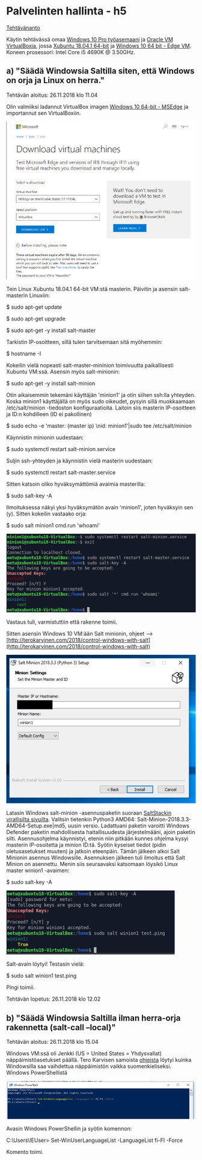 # Palvelinten hallinta - h5

[Tehtävänanto](http://terokarvinen.com/2018/aikataulu-%E2%80%93-palvelinten-hallinta-ict4tn022-3004-ti-ja-3002-to-%E2%80%93-loppukevat-2018-5p)

Käytin tehtävässä omaa [Windows 10 Pro työasemaani](https://www.microsoft.com/fi-fi/p/windows-10-pro/df77x4d43rkt/48DN) ja [Oracle VM VirtualBoxia](https://www.virtualbox.org/),
jossa [Xubuntu 18.04.1 64-bit](https://xubuntu.org/download#lts) ja [Windows 10 64 bit - Edge VM](https://developer.microsoft.com/en-us/microsoft-edge/tools/vms/). Koneen prosessori: Intel Core i5 4690K @ 3.50GHz.

## a) "Säädä Windowsia Saltilla siten, että Windows on orja ja Linux on herra."

Tehtävän aloitus: 26.11.2018 klo 11.04

Olin valmiiksi ladannut VirtualBox imagen [Windows 10 64-bit - MSEdge](https://developer.microsoft.com/en-us/microsoft-edge/tools/vms/) ja importannut sen VirtualBoxiin.

![alt text](https://github.com/Eetu95/Palvelinten-hallinta-ict4tn022-3004/blob/master/Kuvakaappaukset/114.PNG?raw=true)

Tein Linux Xubuntu 18.04.1 64-bit VM:stä masterin. Päivitin ja asensin salt-masterin Linuxiin:

$ sudo apt-get update

$ sudo apt-get upgrade

$ sudo apt-get -y install salt-master

Tarkistin IP-osoitteen, sillä tulen tarvitsemaan sitä myöhemmin:

$ hostname -I

Kokeilin vielä nopeasti salt-master-mininion toimivuutta paikallisesti Xubuntu VM:ssä. Asensin myös salt-minionin:

$ sudo apt-get -y install salt-minion

Otin aikaisemmin tekemäni käyttäjän 'minion1' ja otin siihen ssh:lla yhteyden. Koska minion1 käyttäjällä on myös sudo oikeudet, pysyin
sillä muokkaamaan /etc/salt/minion -tiedoston konfiguraatioita. Laitoin siis masterin IP-osoitteen ja ID:n kohdilleen (ID ei pakollinen)

$ sudo echo -e 'master: (master ip) \nid: minion1'|sudo tee /etc/salt/minion

Käynnistin minionin uudestaan:

$ sudo systemctl restart salt-minion.service

Suljin ssh-yhteyden ja käynnistin vielä masterin uudestaan:

$ sudo systemctl restart salt-master.service

Sitten katsoin oliko hyväksymättömiä avaimia masterilla:

$ sudo salt-key -A

Ilmoituksessa näkyi yksi hyväksymätön avain 'minion1', joten hyväksyin sen (y). Sitten kokeilin vastaako orja:

$ sudo salt minion1 cmd.run 'whoami'

![alt text](https://github.com/Eetu95/Palvelinten-hallinta-ict4tn022-3004/blob/master/Kuvakaappaukset/115.PNG?raw=true)

Vastaus tuli, varmistuttiin että rakenne toimii.

Sitten asensin Windows 10 VM:ään Salt minionin, ohjeet --> [http://terokarvinen.com/2018/control-windows-with-salt](http://terokarvinen.com/2018/control-windows-with-salt)

![alt text](https://github.com/Eetu95/Palvelinten-hallinta-ict4tn022-3004/blob/master/Kuvakaappaukset/116.png?raw=true)

Latasin Windows salt-minion -asennuspaketin suoraan [SaltStackin virallisilta sivuilta](https://docs.saltstack.com/en/latest/topics/installation/windows.html). Valitsin tietenkin Python3 AMD64: Salt-Minion-2018.3.3-AMD64-Setup.exe|md5, uusin versio. Ladattuani paketin varoitti Windows Defender paketin mahdollisesta haitallisuudesta järjestelmääni, ajoin paketin silti. Asennusohjelma käynnistyi, etenin niin pitkään kunnes ohjelma kysyi masterin IP-osoitetta ja minion ID:tä. Syötin kyseiset tiedot (pidin oletusasetukset muuten) ja jatkoin eteenpäin. Tämän jälkeen alkoi Salt Minionin asennus Windowsille. Asennuksen jälkeen tuli ilmoitus että Salt Minion on asennettu. Menin siis seuraavaksi katsomaan löysikö Linux master winion1 -avaimen:

$ sudo salt-key -A

![alt text](https://github.com/Eetu95/Palvelinten-hallinta-ict4tn022-3004/blob/master/Kuvakaappaukset/117.PNG?raw=true)

Salt-avain löytyi! Testasin vielä:

$ sudo salt winion1 test.ping

Pingi toimii.

Tehtävän lopetus: 26.11.2018 klo 12.02

## b) "Säädä Windowsia Saltilla ilman herra-orja rakennetta (salt-call –local)"

Tehtävän aloitus: 26.11.2018 klo 15.04

Windows VM:ssä oli Jenkki (US = United States = Yhdysvallat) näppäimistöasetukset päällä. Tero Karvisen samoista [ohjeista](http://terokarvinen.com/2018/control-windows-with-salt) löytyi kuinka Windowsilla saa vaihdettua näppäimistön vaikka suomenkieliseksi.
Windows PowerShellistä

![alt text](https://github.com/Eetu95/Palvelinten-hallinta-ict4tn022-3004/blob/master/Kuvakaappaukset/118.PNG?raw=true)

Avasin Windows PowerShellin ja syötin komennon:

C:\Users\IEUser> Set-WinUserLanguageList -LanguageList fi-FI -Force

Komento toimi. 


